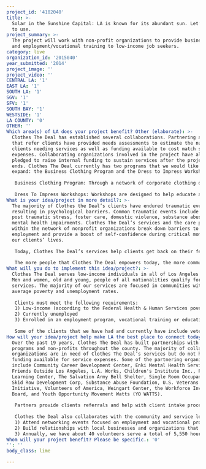 ```yaml
---
project_id: '4102040'
title: >-
  Solar in the Sunshine Capital: LA is known for its abundant sun. Let’s put it
  to use.
project_summary: >-
  The project will work with non-profit organizations to provide business attire
  and employment/vocational training to low-income job seekers.
category: live
organization_id: '2015040'
year_submitted: '2014'
project_image: ''
project_video: ''
CENTRAL LA: '1'
EAST LA: '1'
SOUTH LA: '1'
SGV: '1'
SFV: '1'
SOUTH BAY: '1'
WESTSIDE: '1'
LA COUNTY: '0'
OTHER: ''
Which area(s) of LA does your project benefit? Other (elaborate): >-
  Clothes The Deal has established several collaborations. Partnering agencies
  that refer clients have provided needs assessments to estimate the number of
  clients needing services as well as funding available to cost match service
  expenses. Collaborating organizations involved in the project have also
  pledged to raise internal funding to sustain services after the project period
  ends. Clothes The Deal currently has two programs that we would like to
  expand: the Business Clothing Program and the Dress to Impress Workshops. 
   
   Business Clothing Program: Through a network of corporate clothing drives, donation drop-off locations, and donations directly from local manufacturers and retailers, Clothes The Deal collects ready-to-wear items for thousands of job ready clients. Clothes The Deal continually looks for new clothing drive sponsors by outreaching to local businesses and organizations throughout the LA community for clothing donations. 
   
   Dress To Impress Workshops: Workshops are designed to help educate and enhance the participant's self-esteem and professional image for job interviews. Topics include professional image, business etiquette, self-confidence, hygiene, skin and hair care. Workshops are interactive public forums for discussion of dress codes in various work environments. Workshops also address non-verbal and visual communication between coworkers/customers/clients, sample scenarios, problem solving situations and team building activities. Clothes The Deal makes it easy for participants to attend a workshop by bringing the clothing and services to them.
What is your idea/project in more detail?: >-
  The majority of Clothes the Deal’s clients have endured traumatic events
  resulting in psychological barriers. Common traumatic events include abuse,
  post traumatic stress, foster care, domestic violence, substance abuse, and
  mental health impairments. Clothes The Deal’s services and the care provided
  within the network of nonprofit organizations break down barriers to
  employment and provide a boost of self-confidence during critical moments of
  our clients’ lives.
   
   Today, Clothes The Deal’s services help clients get back on their feet and gain employment by removing any barriers that may be in their way. Subsequently, our work will help decrease the number of people living on the streets and the number of families who live below the poverty threshold. In addition to higher living wages, clients served will ultimately achieve a higher quality of life for themselves and their families by obtaining health insurance, purchasing healthy foods, and providing/obtaining a quality education.
   
   The more people that Clothes The Deal empowers today, the more community leaders we’ll have giving back to low-income communities tomorrow. By 2050, services will help reduce the number of disadvantages and barriers to employment faced by most low-income individuals. Clothes The Deal will also help more businesses and community organizations invest in their communities by hold clothing drives and volunteering. As a result of the project, Clothes The Deal envisions safer neighborhoods and a higher quality of life for families in low-income communities.
What will you do to implement this idea/project?: >-
  Clothes The Deal serves low-income individuals in all of Los Angeles County.
  Men and women, old and young, people of all nationalities qualify for our
  services. The majority of our services are focused in communities with above
  average poverty and unemployment rates. 
   
   Clients must meet the following requirements: 
   1) Low-income (according to the Federal Health & Human Services poverty guidelines) 
   2) Currently unemployed 
   3) Enrolled in an employment program, vocational training or educational institution
   
   Some of the clients that we have had and currently have include veterans, homeless individuals, at-risk youth, mentally or physically disabled individuals, those recovering from mental illness or substance abuse, and foster youth.
How will your idea/project help make LA the best place to connect today? In LA2050?: >-
  Over the past 19 years, Clothes The Deal has built partnerships with many
  programs and non-profits throughout the county. The majority of collaborating
  organizations are in need of Clothes The Deal’s services but do not have
  funding available for service expenses. Some of the partnering organizations
  include Community Career Development Center, Enki Mental Health Services,
  Friends Outside Los Angeles, L.A. Works, Children's Institute Inc., Puente
  Learning Center, The Salvation Army Bell Shelter, Single Room Occupancy Inc.,
  Skid Row Development Corp, Substance Abuse Foundation, U.S. Veterans
  Initiative, Volunteers of America, Weingart Center, the Workforce Investment
  Board, and Youth Opportunity Movement Watts (YO WATTS).
   
   Partners provide clients referrals and help with client intake procedures to ensure all clients are low-income and ready for employment. By partnering with employment and vocational agencies, services are provided to a diverse population of people coming from different backgrounds and cultures. A small percentage of collaborating partners will provide a cost match of percentage of service expenses during the project. All collaborating organizations have pledged to raise funding for service expenses once the project period ends. 
   
   Clothes the Deal also collaborates with the community and service leaders. A few examples of how we accomplish this: 
   1) Attend networking events focused on employment and vocational programs, including those hosted by POWER (Providing Opportunities with Essential Resources), LA United Job Creation Council and the Department of Mental Health Case Manager Meetings. 
   2) Build relationships with local businesses and organizations that in turn provide clothing donations and host clothing drives to generate donations for us. 
   3) Annually, we have about 40 volunteers serve a total of 5,550 hours. Volunteers include youth interns from youth employment programs such as YO Watts, community service volunteers, philanthropy groups, Temporary Subsidized Employees, and ReEmployability employees.
Whom will your project benefit? Please be specific.: '0'
'': ''
body_class: lime

---
```

